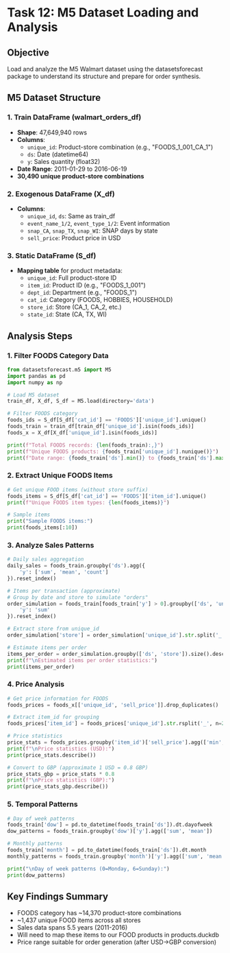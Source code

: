 # Task 12: M5 Dataset Loading and Analysis

## Objective
Load and analyze the M5 Walmart dataset using the datasetsforecast package to understand its structure and prepare for order synthesis.

## M5 Dataset Structure

### 1. Train DataFrame (walmart_orders_df)
- **Shape**: 47,649,940 rows
- **Columns**:
  - `unique_id`: Product-store combination (e.g., "FOODS_1_001_CA_1")
  - `ds`: Date (datetime64)
  - `y`: Sales quantity (float32)
- **Date Range**: 2011-01-29 to 2016-06-19
- **30,490 unique product-store combinations**

### 2. Exogenous DataFrame (X_df)
- **Columns**:
  - `unique_id`, `ds`: Same as train_df
  - `event_name_1/2`, `event_type_1/2`: Event information
  - `snap_CA`, `snap_TX`, `snap_WI`: SNAP days by state
  - `sell_price`: Product price in USD

### 3. Static DataFrame (S_df)
- **Mapping table** for product metadata:
  - `unique_id`: Full product-store ID
  - `item_id`: Product ID (e.g., "FOODS_1_001")
  - `dept_id`: Department (e.g., "FOODS_1")
  - `cat_id`: Category (FOODS, HOBBIES, HOUSEHOLD)
  - `store_id`: Store (CA_1, CA_2, etc.)
  - `state_id`: State (CA, TX, WI)

## Analysis Steps

### 1. Filter FOODS Category Data
```python
from datasetsforecast.m5 import M5
import pandas as pd
import numpy as np

# Load M5 dataset
train_df, X_df, S_df = M5.load(directory='data')

# Filter FOODS category
foods_ids = S_df[S_df['cat_id'] == 'FOODS']['unique_id'].unique()
foods_train = train_df[train_df['unique_id'].isin(foods_ids)]
foods_x = X_df[X_df['unique_id'].isin(foods_ids)]

print(f"Total FOODS records: {len(foods_train):,}")
print(f"Unique FOODS products: {foods_train['unique_id'].nunique()}")
print(f"Date range: {foods_train['ds'].min()} to {foods_train['ds'].max()}")
```

### 2. Extract Unique FOODS Items
```python
# Get unique FOOD items (without store suffix)
foods_items = S_df[S_df['cat_id'] == 'FOODS']['item_id'].unique()
print(f"Unique FOODS item types: {len(foods_items)}")

# Sample items
print("Sample FOODS items:")
print(foods_items[:10])
```

### 3. Analyze Sales Patterns
```python
# Daily sales aggregation
daily_sales = foods_train.groupby('ds').agg({
    'y': ['sum', 'mean', 'count']
}).reset_index()

# Items per transaction (approximate)
# Group by date and store to simulate "orders"
order_simulation = foods_train[foods_train['y'] > 0].groupby(['ds', 'unique_id']).agg({
    'y': 'sum'
}).reset_index()

# Extract store from unique_id
order_simulation['store'] = order_simulation['unique_id'].str.split('_').str[-2:].str.join('_')

# Estimate items per order
items_per_order = order_simulation.groupby(['ds', 'store']).size().describe()
print(f"\nEstimated items per order statistics:")
print(items_per_order)
```

### 4. Price Analysis
```python
# Get price information for FOODS
foods_prices = foods_x[['unique_id', 'sell_price']].drop_duplicates()

# Extract item_id for grouping
foods_prices['item_id'] = foods_prices['unique_id'].str.rsplit('_', n=2).str[0]

# Price statistics
price_stats = foods_prices.groupby('item_id')['sell_price'].agg(['min', 'max', 'mean'])
print(f"\nPrice statistics (USD):")
print(price_stats.describe())

# Convert to GBP (approximate 1 USD = 0.8 GBP)
price_stats_gbp = price_stats * 0.8
print(f"\nPrice statistics (GBP):")
print(price_stats_gbp.describe())
```

### 5. Temporal Patterns
```python
# Day of week patterns
foods_train['dow'] = pd.to_datetime(foods_train['ds']).dt.dayofweek
dow_patterns = foods_train.groupby('dow')['y'].agg(['sum', 'mean'])

# Monthly patterns
foods_train['month'] = pd.to_datetime(foods_train['ds']).dt.month
monthly_patterns = foods_train.groupby('month')['y'].agg(['sum', 'mean'])

print("\nDay of week patterns (0=Monday, 6=Sunday):")
print(dow_patterns)
```

## Key Findings Summary
- FOODS category has ~14,370 product-store combinations
- ~1,437 unique FOOD items across all stores
- Sales data spans 5.5 years (2011-2016)
- Will need to map these items to our FOOD products in products.duckdb
- Price range suitable for order generation (after USD->GBP conversion)